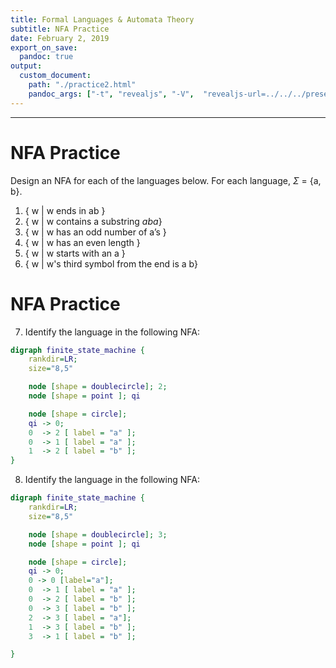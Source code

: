 ```yaml
---
title: Formal Languages & Automata Theory
subtitle: NFA Practice
date: February 2, 2019
export_on_save:
  pandoc: true
output:
  custom_document:
    path: "./practice2.html"
    pandoc_args: ["-t", "revealjs", "-V",  "revealjs-url=../../../presentation/reveal.js", "--standalone"]
---
```


---

# NFA Practice

Design an NFA for each of the languages below.  For each language, $\Sigma$ = {a, b}.

1. { w \| w ends in ab }
2. { w \| w contains a substring *aba*}
3. { w \| w has an odd number of a’s }
4. { w \| w has an even length }
5. { w \| w starts with an a }
6. { w \| w's third symbol from the end is a b}

# NFA Practice
7. Identify the language in the following NFA:

```dot
digraph finite_state_machine {
    rankdir=LR;
    size="8,5"

    node [shape = doublecircle]; 2;
    node [shape = point ]; qi

    node [shape = circle];
    qi -> 0;
    0  -> 2 [ label = "a" ];
    0  -> 1 [ label = "a" ];
    1  -> 2 [ label = "b" ];
}
```

8. Identify the language in the following NFA:



```dot
digraph finite_state_machine {
    rankdir=LR;
    size="8,5"

    node [shape = doublecircle]; 3;
    node [shape = point ]; qi

    node [shape = circle];
    qi -> 0;
    0 -> 0 [label="a"];
    0  -> 1 [ label = "a" ];
    0  -> 2 [ label = "b" ];
    0  -> 3 [ label = "b" ];
    2  -> 3 [ label = "a"];
    1  -> 3 [ label = "b" ];
    3  -> 1 [ label = "b" ];

}
```
